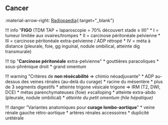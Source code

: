 ## Cancer

:material-arrow-right: [Radiopaedia](https://radiopaedia.org/articles/ovarian-tumours){:target="_blank"}  

!!! info "**FIGO** (TDM TAP + laparoscopie = 70% découvert stade ≥ III)"
    * I = tumeur limitée aux ovaires/trompes
    * II = carcinose péritonéale pelvienne
    * III = carcinose péritonéale extra-pelvienne / ADP rétropé
    * IV = méta à distance (pleurale, foie, gg inguinal, nodule ombilical, atteinte dig transmurale)

!!! tip "**Carcinose péritonéale** extra-pelvienne"
    * gouttières paracoliques
    * sous-phrénique droit
    * grand omentum

!!! warning "Critères de **non résécabilité** => chimio néoadjuvante"
    * ADP au-dessus des veines rénales (au-delà du curage)
    * racine du mésentère
    * plus de 3 segments digestifs
    * atteinte trigone vésicale trigone => IRM (T2, DWI, DCE)
    * métas parenchymateuses (foie) ≠scalloping
    * atteinte extra-abdo (pleurale, nodule ombilical)
    * _atteinte du petit omentum (hile hépatique)_

!!! danger "Variantes anatomiques pour **curage lombo-aortique**"
    * veine rénale gauche rétro-aortique
    * artères rénales accessoires
    * duplicité urétérale
